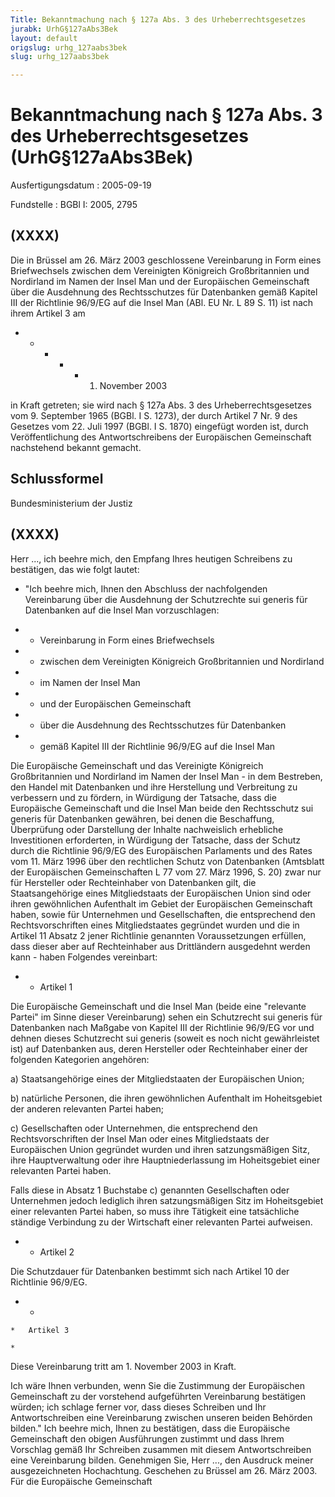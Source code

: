 ```yaml
---
Title: Bekanntmachung nach § 127a Abs. 3 des Urheberrechtsgesetzes
jurabk: UrhG§127aAbs3Bek
layout: default
origslug: urhg_127aabs3bek
slug: urhg_127aabs3bek

---
```


# Bekanntmachung nach § 127a Abs. 3 des Urheberrechtsgesetzes (UrhG§127aAbs3Bek)

Ausfertigungsdatum
:   2005-09-19

Fundstelle
:   BGBl I: 2005, 2795



## (XXXX)

Die in Brüssel am 26. März 2003 geschlossene Vereinbarung in Form eines Briefwechsels zwischen dem Vereinigten Königreich Großbritannien und Nordirland im Namen der Insel Man und der Europäischen Gemeinschaft über die Ausdehnung des Rechtsschutzes für Datenbanken gemäß Kapitel III der Richtlinie 96/9/EG auf die Insel Man (ABl. EU Nr. L 89 S. 11) ist nach ihrem Artikel 3 am

*
    *
        *
            *
                *   1. November 2003















in Kraft getreten; sie wird nach § 127a Abs. 3 des Urheberrechtsgesetzes vom 9. September 1965 (BGBl. I S. 1273), der durch Artikel 7 Nr. 9 des Gesetzes vom 22. Juli 1997 (BGBl. I S. 1870) eingefügt worden ist, durch Veröffentlichung des Antwortschreibens der Europäischen Gemeinschaft nachstehend bekannt gemacht.


## Schlussformel

Bundesministerium der Justiz


## (XXXX)

Herr ...,
ich beehre mich, den Empfang Ihres heutigen Schreibens zu bestätigen, das wie folgt lautet:

*   "Ich beehre mich, Ihnen den Abschluss der nachfolgenden Vereinbarung über die Ausdehnung der Schutzrechte sui generis für Datenbanken auf die Insel Man vorzuschlagen:




*    *   Vereinbarung in Form eines Briefwechsels


*    *   zwischen dem Vereinigten Königreich Großbritannien und Nordirland


*    *   im Namen der Insel Man


*    *   und der Europäischen Gemeinschaft


*    *   über die Ausdehnung des Rechtsschutzes für Datenbanken


*    *   gemäß Kapitel III der Richtlinie 96/9/EG auf die Insel Man



Die Europäische Gemeinschaft und das Vereinigte Königreich Großbritannien und Nordirland im Namen der Insel Man -
in dem Bestreben, den Handel mit Datenbanken und ihre Herstellung und Verbreitung zu verbessern und zu fördern,
in Würdigung der Tatsache, dass die Europäische Gemeinschaft und die Insel Man beide den Rechtsschutz sui generis für Datenbanken gewähren, bei denen die Beschaffung, Überprüfung oder Darstellung der Inhalte nachweislich erhebliche Investitionen erforderten,
in Würdigung der Tatsache, dass der Schutz durch die Richtlinie 96/9/EG des Europäischen Parlaments und des Rates vom 11. März 1996 über den rechtlichen Schutz von Datenbanken (Amtsblatt der Europäischen Gemeinschaften L 77 vom 27. März 1996, S. 20) zwar nur für Hersteller oder Rechteinhaber von Datenbanken gilt, die Staatsangehörige eines Mitgliedstaats der Europäischen Union sind oder ihren gewöhnlichen Aufenthalt im Gebiet der Europäischen Gemeinschaft haben, sowie für Unternehmen und Gesellschaften, die entsprechend den Rechtsvorschriften eines Mitgliedstaates gegründet wurden und die in Artikel 11 Absatz 2 jener Richtlinie genannten Voraussetzungen erfüllen, dass dieser aber auf Rechteinhaber aus Drittländern ausgedehnt werden kann -
haben Folgendes vereinbart:

*    *   Artikel 1



Die Europäische Gemeinschaft und die Insel Man (beide eine "relevante Partei" im Sinne dieser Vereinbarung) sehen ein Schutzrecht sui generis für Datenbanken nach Maßgabe von Kapitel III der Richtlinie 96/9/EG vor und dehnen dieses Schutzrecht sui generis (soweit es noch nicht gewährleistet ist) auf Datenbanken aus, deren Hersteller oder Rechteinhaber einer der folgenden Kategorien angehören:

a)  Staatsangehörige eines der Mitgliedstaaten der Europäischen Union;


b)  natürliche Personen, die ihren gewöhnlichen Aufenthalt im Hoheitsgebiet der anderen relevanten Partei haben;


c)  Gesellschaften oder Unternehmen, die entsprechend den Rechtsvorschriften der Insel Man oder eines Mitgliedstaats der Europäischen Union gegründet wurden und ihren satzungsmäßigen Sitz, ihre Hauptverwaltung oder ihre Hauptniederlassung im Hoheitsgebiet einer relevanten Partei haben.



Falls diese in Absatz 1 Buchstabe c) genannten Gesellschaften oder Unternehmen jedoch lediglich ihren satzungsmäßigen Sitz im Hoheitsgebiet einer relevanten Partei haben, so muss ihre Tätigkeit eine tatsächliche ständige Verbindung zu der Wirtschaft einer relevanten Partei aufweisen.

*    *   Artikel 2



Die Schutzdauer für Datenbanken bestimmt sich nach Artikel 10 der Richtlinie 96/9/EG.

*    *
    *   Artikel 3

    *


   Diese Vereinbarung tritt am 1. November 2003 in Kraft.

Ich wäre Ihnen verbunden, wenn Sie die Zustimmung der Europäischen Gemeinschaft zu der vorstehend aufgeführten Vereinbarung bestätigen würden; ich schlage ferner vor, dass dieses Schreiben und Ihr Antwortschreiben eine Vereinbarung zwischen unseren beiden Behörden bilden."
Ich beehre mich, Ihnen zu bestätigen, dass die Europäische Gemeinschaft den obigen Ausführungen zustimmt und dass Ihrem Vorschlag gemäß Ihr Schreiben zusammen mit diesem Antwortschreiben eine Vereinbarung bilden.
Genehmigen Sie, Herr ..., den Ausdruck meiner ausgezeichneten Hochachtung.
Geschehen zu Brüssel am 26. März 2003.
Für die Europäische Gemeinschaft

